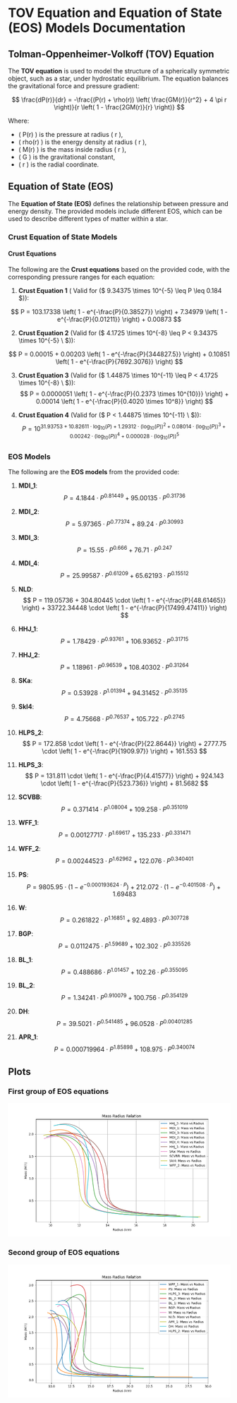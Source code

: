 # TOV Equation and Equation of State (EOS) Models Documentation

## Tolman-Oppenheimer-Volkoff (TOV) Equation

The **TOV equation** is used to model the structure of a spherically symmetric object, such as a star, under hydrostatic equilibrium. The equation balances the gravitational force and pressure gradient:

$$
\frac{dP(r)}{dr} = -\frac{(P(r) + \rho(r)) \left( \frac{GM(r)}{r^2} + 4 \pi r \right)}{r \left( 1 - \frac{2GM(r)}{r} \right)}
$$

Where:
- \( P(r) \) is the pressure at radius \( r \),
- \( rho(r) \) is the energy density at radius \( r \),
- \( M(r) \) is the mass inside radius \( r \),
- \( G \) is the gravitational constant,
- \( r \) is the radial coordinate.

## Equation of State (EOS)

The **Equation of State (EOS)** defines the relationship between pressure and energy density. The provided models include different EOS, which can be used to describe different types of matter within a star.

### Crust Equation of State Models

#### Crust Equations

The following are the **Crust equations** based on the provided code, with the corresponding pressure ranges for each equation:

1. **Crust Equation 1** ( Valid for \($ 9.34375 \times 10^{-5}  \leq P \leq 0.184 $\)):

$$
P = 103.17338 \left( 1 - e^{-\frac{P}{0.38527}} \right) + 7.34979 \left( 1 - e^{-\frac{P}{0.01211}} \right) + 0.00873
$$

2. **Crust Equation 2** (Valid for \($ 4.1725 \times 10^{-8} \leq P < 9.34375 \times 10^{-5} \ $)):

$$
P = 0.00015 + 0.00203 \left( 1 - e^{-\frac{P}{344827.5}} \right) + 0.10851 \left( 1 - e^{-\frac{P}{7692.3076}} \right)
$$

3. **Crust Equation 3** (Valid for \($ 1.44875 \times 10^{-11} \leq P < 4.1725 \times 10^{-8} \ $)):
$$
P = 0.0000051 \left( 1 - e^{-\frac{P}{0.2373 \times 10^{10}}} \right) + 0.00014 \left( 1 - e^{-\frac{P}{0.4020 \times 10^8}} \right)
$$

4. **Crust Equation 4** (Valid for \($ P < 1.44875 \times 10^{-11} \ $)):
$$
P = 10^{31.93753 + 10.82611 \cdot \log_{10}(P) + 1.29312 \cdot \left( \log_{10}(P) \right)^2 + 0.08014 \cdot \left( \log_{10}(P) \right)^3 + 0.00242 \cdot \left( \log_{10}(P) \right)^4 + 0.000028 \cdot \left( \log_{10}(P) \right)^5}
$$

### EOS Models

The following are the **EOS models** from the provided code:

1. **MDI_1**:
$$
P = 4.1844 \cdot P^{0.81449} + 95.00135 \cdot P^{0.31736}
$$

2. **MDI_2**:
$$
P = 5.97365 \cdot P^{0.77374} + 89.24 \cdot P^{0.30993}
$$

3. **MDI_3**:
$$
P = 15.55 \cdot P^{0.666} + 76.71 \cdot P^{0.247}
$$

4. **MDI_4**:
$$
P = 25.99587 \cdot P^{0.61209} + 65.62193 \cdot P^{0.15512}
$$

5. **NLD**:
$$
P = 119.05736 + 304.80445 \cdot \left( 1 - e^{-\frac{P}{48.61465}} \right) + 33722.34448 \cdot \left( 1 - e^{-\frac{P}{17499.47411}} \right)
$$

6. **HHJ_1**:
$$
P = 1.78429 \cdot P^{0.93761} + 106.93652 \cdot P^{0.31715}
$$

7. **HHJ_2**:
$$
P = 1.18961 \cdot P^{0.96539} + 108.40302 \cdot P^{0.31264}
$$

8. **SKa**:
$$
P = 0.53928 \cdot P^{1.01394} + 94.31452 \cdot P^{0.35135}
$$

9. **SkI4**:
$$
P = 4.75668 \cdot P^{0.76537} + 105.722 \cdot P^{0.2745}
$$

10. **HLPS_2**:
$$
P = 172.858 \cdot \left( 1 - e^{-\frac{P}{22.8644}} \right) + 2777.75 \cdot \left( 1 - e^{-\frac{P}{1909.97}} \right) + 161.553
$$

11. **HLPS_3**:
$$
P = 131.811 \cdot \left( 1 - e^{-\frac{P}{4.41577}} \right) + 924.143 \cdot \left( 1 - e^{-\frac{P}{523.736}} \right) + 81.5682
$$

12. **SCVBB**:
$$
P = 0.371414 \cdot P^{1.08004} + 109.258 \cdot P^{0.351019}
$$

13. **WFF_1**:
$$
P = 0.00127717 \cdot P^{1.69617} + 135.233 \cdot P^{0.331471}
$$

14. **WFF_2**:
$$
P = 0.00244523 \cdot P^{1.62962} + 122.076 \cdot P^{0.340401}
$$

15. **PS**:
$$
P = 9805.95 \cdot \left( 1 - e^{-0.000193624 \cdot P} \right) + 212.072 \cdot \left( 1 - e^{-0.401508 \cdot P} \right) + 1.69483
$$

16. **W**:
$$
P = 0.261822 \cdot P^{1.16851} + 92.4893 \cdot P^{0.307728}
$$

17. **BGP**:
$$
P = 0.0112475 \cdot P^{1.59689} + 102.302 \cdot P^{0.335526}
$$

18. **BL_1**:
$$
P = 0.488686 \cdot P^{1.01457} + 102.26 \cdot P^{0.355095}
$$

19. **BL_2**:
$$
P = 1.34241 \cdot P^{0.910079} + 100.756 \cdot P^{0.354129}
$$

20. **DH**:
$$
P = 39.5021 \cdot P^{0.541485} + 96.0528 \cdot P^{0.00401285}
$$

21. **APR_1**:
$$
P = 0.000719964 \cdot P^{1.85898} + 108.975 \cdot P^{0.340074}
$$

## Plots

### First group of EOS equations
![First group of EOS equations](/Figure_1.png)

### Second group of EOS equations
![Second group of EOS equations](/Figure_2.png)
